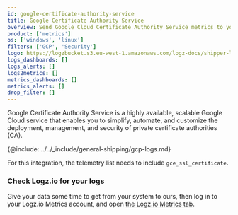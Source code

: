 ```yaml
---
id: google-certificate-authority-service
title: Google Certificate Authority Service
overview: Send Google Cloud Certificate Authority Service metrics to your Logz.io account.
product: ['metrics']
os: ['windows', 'linux']
filters: ['GCP', 'Security']
logo: https://logzbucket.s3.eu-west-1.amazonaws.com/logz-docs/shipper-logos/certmanager.png
logs_dashboards: []
logs_alerts: []
logs2metrics: []
metrics_dashboards: []
metrics_alerts: []
drop_filter: []
---
```


Google Certificate Authority Service is a highly available, scalable Google Cloud service that enables you to simplify, automate, and customize the deployment, management, and security of private certificate authorities (CA).

{@include: ../../_include/general-shipping/gcp-logs.md}

For this integration, the telemetry list needs to include `gce_ssl_certificate`.

### Check Logz.io for your logs

Give your data some time to get from your system to ours, then log in to your Logz.io Metrics account, and open [the Logz.io Metrics tab](https://app.logz.io/#/dashboard/metrics/).
